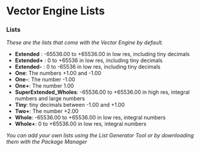 # Vector Engine Lists

### **Lists**

_These are the lists that come with the Vector Engine by default._

* **Extended** : -65536.00 to +65536.00 in low res, including tiny decimals
* **Extended+** : 0 to +65536 in low res, including tiny decimals
* **Extended-** : 0 to -65536 in low res, including tiny decimals
* **One**: The numbers +1.00 and -1.00
* **One-**: The number -1.00
* **One+**: The number 1.00
* **SuperExtended\_Wholes**: -65536.00 to +65536.00 in high res, integral numbers and large numbers
* **Tiny**: tiny decimals between -1.00 and +1.00
* **Two+**: The number +2.00
* **Whole**: -65536.00 to +65536.00 in low res, integral numbers
* **Whole+**: 0 to +65536.00 in low res, integral numbers

_You can add your own lists using the List Generator Tool or by downloading them with the Package Manager_

